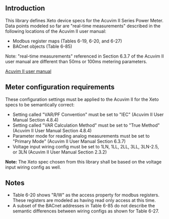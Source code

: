 ## Introduction

This library defines Xeto device specs for the Acuvim II Series Power Meter.  Data points modeled so far are "real-time measurements" described in the following locations of the Acuvim II user manual:

 * Modbus register maps (Tables 6-19, 6-20, and 6-27)
 * BACnet objects (Table 6-85)

Note: "real-time measurements" referenced in Section 6.3.7 of the Acuvim II user manual are different than 50ms or 100ms metering parameters.

[Acuvim II user manual](https://accucdn.accuenergy.com/wp-content/uploads/Acuvim-II-Power-Meter-User-Manual-1040E1303.pdf)

## Meter configuration requirements

These configuration settings must be applied to the Acuvim II for the Xeto specs to be semantically correct:

 * Setting called "VAR/PF Convention" must be set to "IEC" (Acuvim II User Manual Section 4.8.4)
 * Setting called "VAR Calculation Method" must be set to "True Method" (Acuvim II User Manual Section 4.8.4)
 * Parameter mode for reading analog measurements must be set to "Primary Mode" (Acuvim II User Manual Section 6.3.7)
 * Voltage input wiring config must be set to 1LN, 1LL, 2LL, 3LL, 3LN-2.5, or 3LN (Acuvim II User Manual Section 2.3.2)

**Note:**  The Xeto spec chosen from this library shall be based on the voltage input wiring config as well.

## Notes

 * Table 6-20 shows "R/W" as the access property for modbus registers.  These registers are modeled as having read only access at this time.
 * A subset of the BACnet addresses in Table 6-85 do not describe the semantic differences between wiring configs as shown for Table 6-27.